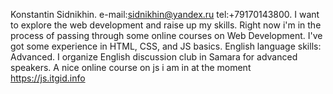 Konstantin Sidnikhin.
e-mail:sidnikhin@yandex.ru
tel:+79170143800.
I want to explore the web development and raise up my skills.
Right now i'm in the process of passing through some online courses on Web Development.
I've got some experience in HTML, CSS, and JS basics.
English language skills: Advanced.
I organize English discussion club in Samara for advanced speakers.
A nice online course on js i am in at the moment https://js.itgid.info
